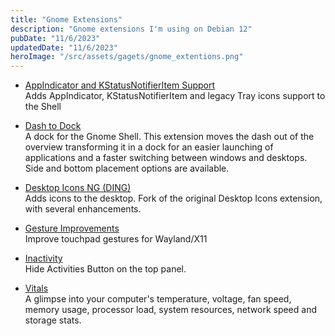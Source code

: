 ```yaml
---
title: "Gnome Extensions"
description: "Gnome extensions I'm using on Debian 12"
pubDate: "11/6/2023"
updatedDate: "11/6/2023"
heroImage: "/src/assets/gagets/gnome_extentions.png"
---
```


- [AppIndicator and KStatusNotifierItem Support](https://extensions.gnome.org/extension/615/appindicator-support/)  
  Adds AppIndicator, KStatusNotifierItem and legacy Tray icons support to the Shell

- [Dash to Dock](https://extensions.gnome.org/extension/307/dash-to-dock/)  
  A dock for the Gnome Shell. This extension moves the dash out of the overview transforming it in a dock for an easier
  launching of applications and a faster switching between windows and desktops.
  Side and bottom placement options are available.

- [Desktop Icons NG (DING)](https://extensions.gnome.org/extension/2087/desktop-icons-ng-ding/)  
  Adds icons to the desktop. Fork of the original Desktop Icons extension, with several enhancements.

- [Gesture Improvements](https://extensions.gnome.org/extension/4245/gesture-improvements/)  
  Improve touchpad gestures for Wayland/X11

- [Inactivity](https://extensions.gnome.org/extension/4818/inactivity/)  
  Hide Activities Button on the top panel.

- [Vitals](https://extensions.gnome.org/extension/1460/vitals/)  
  A glimpse into your computer's temperature, voltage, fan speed, memory usage,
  processor load, system resources, network speed and storage stats.
